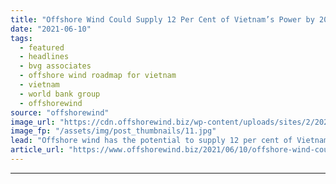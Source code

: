 ```yaml
---
title: "Offshore Wind Could Supply 12 Per Cent of Vietnam’s Power by 2035 – World Bank Group"
date: "2021-06-10"
tags: 
  - featured
  - headlines
  - bvg associates
  - offshore wind roadmap for vietnam
  - vietnam
  - world bank group
  - offshorewind
source: "offshorewind"
image_url: "https://cdn.offshorewind.biz/wp-content/uploads/sites/2/2021/06/10085502/Offshore-Wind-Could-Supply-12-Per-Cent-of-Vietnams-Power-by-2035.jpg"
image_fp: "/assets/img/post_thumbnails/11.jpg"
lead: "Offshore wind has the potential to supply 12 per cent of Vietnam’s electricity by"
article_url: "https://www.offshorewind.biz/2021/06/10/offshore-wind-could-supply-12-per-cent-of-vietnams-power-by-2035-world-bank-group/"
---
```


---
